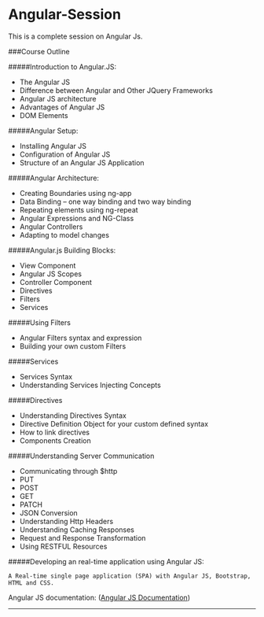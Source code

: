 # Angular-Session

This is a complete session on Angular Js.

###Course Outline

#####Introduction to Angular.JS:

*	The Angular JS
*	Difference between Angular and Other JQuery Frameworks
*	Angular JS architecture
*	Advantages of Angular JS
*	DOM Elements

#####Angular Setup:

*	Installing Angular JS
*	Configuration of Angular JS
*	Structure of an Angular JS Application

#####Angular Architecture:

*	Creating Boundaries using ng-app
*	Data Binding – one way binding and two way binding
*	Repeating elements using ng-repeat
*	Angular Expressions and NG-Class
*	Angular Controllers
*	Adapting to model changes

#####Angular.js Building Blocks:

*	View Component
*	Angular JS Scopes
*	Controller Component
*	Directives
*	Filters
*	Services

#####Using Filters

*	Angular Filters syntax and expression
*	Building your own custom Filters

#####Services

*	Services Syntax
*	Understanding Services Injecting Concepts

#####Directives

*	Understanding Directives Syntax
*	Directive Definition Object for your custom defined syntax
*	How to link directives
*	Components Creation

#####Understanding Server Communication

*	Communicating through $http
*	PUT
*	POST
*	GET
*	PATCH
*	JSON Conversion
*	Understanding Http Headers
*	Understanding Caching Responses
*	Request and Response Transformation
*	Using RESTFUL Resources

#####Developing an real-time application using Angular JS:

	A Real-time single page application (SPA) with Angular JS, Bootstrap, HTML and CSS.

Angular JS documentation: ([Angular JS Documentation](https://docs.angularjs.org/guide/)) 

*************************************************************************************************************************************
